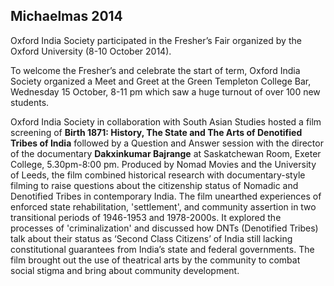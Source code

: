 ## Michaelmas 2014

Oxford India Society participated in the Fresher’s Fair organized by the Oxford University (8-10 October 2014). 

To welcome the Fresher’s and celebrate the start of term, Oxford India Society organized a Meet and Greet at the Green Templeton College Bar, Wednesday 15 October, 8-11 pm which saw a huge turnout of over 100 new students.

Oxford India Society in collaboration with South Asian Studies hosted a film screening of **Birth 1871: History, The State and The Arts of Denotified Tribes of India** followed by a Question and Answer session with the director of the documentary **Dakxinkumar Bajrange** at Saskatchewan Room, Exeter College, 5.30pm-8:00 pm. Produced by Nomad Movies and the University of Leeds, the film combined historical research with documentary-style filming to raise questions about the citizenship status of Nomadic and Denotified Tribes in contemporary India. The film unearthed experiences of enforced state rehabilitation, 'settlement', and community assertion in two transitional periods of 1946-1953 and 1978-2000s. It explored the processes of 'criminalization' and discussed how DNTs (Denotified Tribes) talk about their status as ‘Second Class Citizens’ of India still lacking constitutional guarantees from India’s state and federal governments. The film brought out the use of theatrical arts by the community to combat social stigma and bring about community development. 
